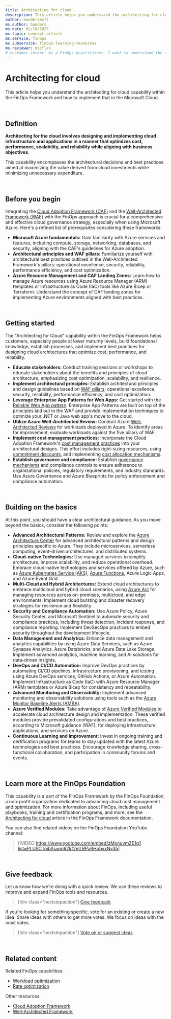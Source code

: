 ```yaml
---
title: Architecting for cloud
description: This article helps you understand the architecting for cloud capability within the FinOps Framework and how to implement that in the Microsoft Cloud.
author: bandersmsft
ms.author: banders
ms.date: 02/18/2025
ms.topic: concept-article
ms.service: finops
ms.subservice: finops-learning-resources
ms.reviewer: micflan
# customer intent: As a FinOps practitioner, I want to understand the architecting for cloud capability so that I can implement that in the Microsoft cloud.
---
```


<!-- markdownlint-disable-next-line MD025 -->
# Architecting for cloud

This article helps you understand the architecting for cloud capability within the FinOps Framework and how to implement that in the Microsoft Cloud.

<br>

## Definition

**Architecting for the cloud involves designing and implementing cloud infrastructure and applications in a manner that optimizes cost, performance, scalability, and reliability while aligning with business objectives.**

This capability encompasses the architectural decisions and best practices aimed at maximizing the value derived from cloud investments while minimizing unnecessary expenditure.

<br>

## Before you begin

Integrating the [Cloud Adoption Framework (CAF)](/azure/cloud-adoption-framework) and the [Well-Architected Framework (WAF)](/azure/well-architected/pillars) with the FinOps approach is crucial for a comprehensive and effective cloud governance strategy, especially when using Microsoft Azure. Here's a refined list of prerequisites considering these frameworks:

- **Microsoft Azure fundamentals:** Gain familiarity with Azure services and features, including compute, storage, networking, databases, and security, aligning with the CAF's guidelines for Azure adoption.
- **Architectural principles and WAF pillars:** Familiarize yourself with architectural best practices outlined in the Well-Architected Framework's pillars: operational excellence, security, reliability, performance efficiency, and cost optimization.
- **Azure Resource Management and CAF Landing Zones:** Learn how to manage Azure resources using Azure Resource Manager (ARM) templates or Infrastructure as Code (IaC) tools like Azure Bicep or Terraform. Understand the concept of CAF landing zones for implementing Azure environments aligned with best practices.

<br>

## Getting started

The "Architecting for Cloud" capability within the FinOps Framework helps customers, especially people at lower maturity levels, build foundational knowledge, establish processes, and implement best practices for designing cloud architectures that optimize cost, performance, and reliability.

- **Educate stakeholders:** Conduct training sessions or workshops to educate stakeholders about the benefits and principles of cloud architecture, emphasizing cost optimization, scalability, and resilience.
- **Implement architectural principles:** Establish architectural principles and design guidelines based on [WAF pillars](/azure/well-architected/workloads): operational excellence, security, reliability, performance efficiency, and cost optimization.
- **Leverage Enterprise App Patterns for Web Apps:** Get started with the [Reliable Web App pattern](/azure/architecture/web-apps/guides/enterprise-app-patterns/overview). Enterprise App Patterns are built on top of the principles laid out in the WAF and provide implementation techniques to optimize your .NET or Java web app's move to the cloud.
- **Utilize Azure Well-Architected Review:** Conduct Azure [Well-Architected Reviews](/assessments/azure-architecture-review/) for workloads deployed in Azure. To identify areas for improvement, evaluate workloads against the five pillars of WAF.
- **Implement cost management practices:** Incorporate the Cloud Adoption Framework's [cost management practices](/azure/cloud-adoption-framework/get-started/manage-costs) into your architectural designs. This effort includes right-sizing resources, using [commitment discounts](./rates.md), and implementing [cost allocation mechanisms](../understand/allocation.md).
- **Establish governance and compliance:** Establish [governance mechanisms](/azure/cloud-adoption-framework/govern/monitor-cloud-governance) and compliance controls to ensure adherence to organizational policies, regulatory requirements, and industry standards. Use Azure Governance and Azure Blueprints for policy enforcement and compliance automation.

<br>

## Building on the basics

At this point, you should have a clear architectural guidance. As you move beyond the basics, consider the following points:

- **Advanced Architectural Patterns:** Review and explore the [Azure Architecture Center](/azure/architecture/browse/) for advanced architectural patterns and design principles specific to Azure. They include microservices, serverless computing, event-driven architectures, and distributed systems.
- **Cloud-native Technologies:** Use managed services to simplify architecture, improve scalability, and reduce operational overhead. Embrace cloud-native technologies and services offered by Azure, such as [Azure Kubernetes Service (AKS)](/azure/well-architected/service-guides/azure-kubernetes-service), [Azure Functions](/azure/well-architected/service-guides/azure-functions-security), Azure Logic Apps, and Azure Event Grid. 
- **Multi-Cloud and Hybrid Architectures:** Extend cloud architectures to embrace multicloud and hybrid cloud scenarios, using [Azure Arc](/azure/azure-arc/overview) for managing resources across on-premises, multicloud, and edge environments. Implement cloud bursting and disaster recovery strategies for resilience and flexibility.
- **Security and Compliance Automation:**  Use Azure Policy, Azure Security Center, and Microsoft Sentinel to automate security and compliance practices, including threat detection, incident response, and compliance reporting. Implement DevSecOps practices to embed security throughout the development lifecycle.
- **Data Management and Analytics:** Enhance data management and analytics capabilities by using Azure Data Services, such as Azure Synapse Analytics, Azure Databricks, and Azure Data Lake Storage. Implement advanced analytics, machine learning, and AI solutions for data-driven insights.
- **DevOps and CI/CD Automation:** Improve DevOps practices by automating CI/CD pipelines, infrastructure provisioning, and testing using Azure DevOps services, GitHub Actions, or Azure Automation. Implement Infrastructure as Code (IaC) with Azure Resource Manager (ARM) templates or Azure Bicep for consistency and repeatability.
- **Advanced Monitoring and Observability:** Implement advanced monitoring and observability solutions using tools such as the [Azure Monitor Baseline Alerts (AMBA)](https://azure.github.io/azure-monitor-baseline-alerts/welcome/).
- **Azure Verified Modules:** Take advantage of [Azure Verified Modules](https://azure.github.io/Azure-Verified-Modules/) to accelerate cloud architecture design and implementation. These verified modules provide prevalidated configurations and best practices, according to Microsoft guidance (WAF), for deploying infrastructure, applications, and services on Azure.
- **Continuous Learning and Improvement:** Invest in ongoing training and certification programs for teams to stay updated with the latest Azure technologies and best practices. Encourage knowledge sharing, cross-functional collaboration, and participation in community forums and events.

<br>

## Learn more at the FinOps Foundation

This capability is a part of the FinOps Framework by the FinOps Foundation, a non-profit organization dedicated to advancing cloud cost management and optimization. For more information about FinOps, including useful playbooks, training and certification programs, and more, see the [Architecting for cloud](https://www.finops.org/framework/capabilities/architecting-for-cloud/) article in the FinOps Framework documentation.

You can also find related videos on the FinOps Foundation YouTube channel:

> [!VIDEO https://www.youtube.com/embed/zMonuvmZE1g?list=PLUSCToibAswm62kf2eILBPaRHobvxNy35]

<br>

## Give feedback

Let us know how we're doing with a quick review. We use these reviews to improve and expand FinOps tools and resources.

> [!div class="nextstepaction"]
> [Give feedback](https://portal.azure.com/#view/HubsExtension/InProductFeedbackBlade/extensionName/FinOpsToolkit/cesQuestion/How%20easy%20or%20hard%20is%20it%20to%20use%20FinOps%20toolkit%20tools%20and%20resources%3F/cvaQuestion/How%20valuable%20is%20the%20FinOps%20toolkit%3F/surveyId/FTK0.8/bladeName/Guide.Framework/featureName/Capabilities.Optimize.Architecting)

If you're looking for something specific, vote for an existing or create a new idea. Share ideas with others to get more votes. We focus on ideas with the most votes.

> [!div class="nextstepaction"]
> [Vote on or suggest ideas](https://github.com/microsoft/finops-toolkit/issues?q=is%3Aissue+is%3Aopen+sort%3Areactions-%252B1-desc)

<br>

## Related content

Related FinOps capabilities:

- [Workload optimization](./workloads.md)
- [Rate optimization](./rates.md)

Other resources:

- [Cloud Adoption Framework](/azure/cloud-adoption-framework/)
- [Well-Architected Framework](/azure/well-architected/)

<br>
